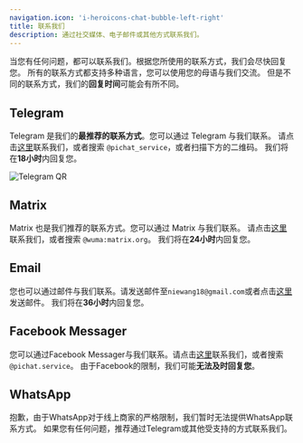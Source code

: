 ```yaml
---
navigation.icon: 'i-heroicons-chat-bubble-left-right'
title: 联系我们
description: 通过社交媒体、电子邮件或其他方式联系我们。
---
```


当您有任何问题，都可以联系我们。根据您所使用的联系方式，我们会尽快回复您。
所有的联系方式都支持多种语言，您可以使用您的母语与我们交流。
但是不同的联系方式，我们的**回复时间**可能会有所不同。

## Telegram

Telegram 是我们的**最推荐的联系方式**。您可以通过 Telegram 与我们联系。
请点击[这里](https://t.me/pichat_service)联系我们，或者搜索 `@pichat_service`，或者扫描下方的二维码。
我们将在**18小时**内回复您。

![Telegram QR](../../images/telegram.png)

## Matrix

Matrix 也是我们推荐的联系方式。您可以通过 Matrix 与我们联系。
请点击[这里](https://matrix.to/#/@wuma:matrix.org)联系我们，或者搜索 `@wuma:matrix.org`。
我们将在**24小时**内回复您。

## Email

您也可以通过邮件与我们联系。请发送邮件至`niewang18@gmail.com`或者点击[这里](mailto:niewang18@gmail.com)发送邮件。
我们将在**36小时**内回复您。

## Facebook Messager

您可以通过Facebook Messager与我们联系。请点击[这里](https://m.me/pichat.service)联系我们，或者搜索 `@pichat.service`。
由于Facebook的限制，我们可能**无法及时回复您**。

## WhatsApp

抱歉，由于WhatsApp对于线上商家的严格限制，我们暂时无法提供WhatsApp联系方式。
如果您有任何问题，推荐通过Telegram或其他受支持的方式联系我们。
